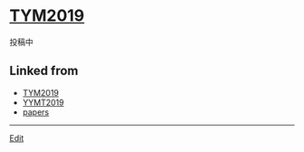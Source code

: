 # [TYM2019](TYM2019.md)

投稿中





## Linked from

* [TYM2019](TYM2019.md)
* [YYMT2019](YYMT2019.md)
* [papers](papers.md)


----
[Edit](https://github.com/vitroid/vitroid.github.io/edit/master/MD/TYM2019.md)
